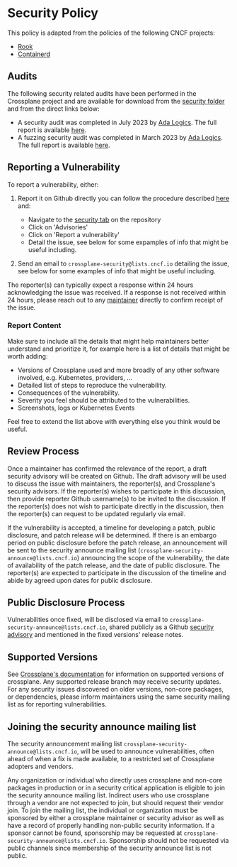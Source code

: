 # Security Policy

This policy is adapted from the policies of the following CNCF projects:

* [Rook](https://github.com/rook/rook)
* [Containerd](https://github.com/containerd/project)

## Audits

The following security related audits have been performed in the Crossplane
project and are available for download from the [security folder](./security)
and from the direct links below:

* A security audit was completed in July 2023 by [Ada
  Logics](https://adalogics.com/). The full report is available
  [here](./security/ADA-security-audit-23.pdf).
* A fuzzing security audit was completed in March 2023 by [Ada
  Logics](https://adalogics.com/). The full report is available
  [here](./security/ADA-fuzzing-audit-22.pdf).

## Reporting a Vulnerability

To report a vulnerability, either:

1. Report it on Github directly you can follow the procedure described
   [here](https://docs.github.com/en/code-security/security-advisories/guidance-on-reporting-and-writing/privately-reporting-a-security-vulnerability)
   and:

    - Navigate to the [security tab](https://github.com/crossplane/crossplane/security) on the repository
    - Click on 'Advisories'
    - Click on 'Report a vulnerability'
    - Detail the issue, see below for some expamples of info that might be
      useful including.

2. Send an email to `crossplane-security@lists.cncf.io` detailing the issue,
   see below for some examples of info that might be useful including.

The reporter(s) can typically expect a response within 24 hours acknowledging
the issue was received. If a response is not received within 24 hours, please
reach out to any
[maintainer](https://github.com/crossplane/crossplane/blob/main/OWNERS.md#maintainers)
directly to confirm receipt of the issue.

### Report Content

Make sure to include all the details that might help maintainers better
understand and prioritize it, for example here is a list of details that might be
worth adding:

- Versions of Crossplane used and more broadly of any other software involved,
  e.g. Kubernetes, providers, ...
- Detailed list of steps to reproduce the vulnerability.
- Consequences of the vulnerability.
- Severity you feel should be attributed to the vulnerabilities.
- Screenshots, logs or Kubernetes Events

Feel free to extend the list above with everything else you think would be
useful.

## Review Process

Once a maintainer has confirmed the relevance of the report, a draft security
advisory will be created on Github. The draft advisory will be used to discuss
the issue with maintainers, the reporter(s), and Crossplane's security advisors.
If the reporter(s) wishes to participate in this discussion, then provide
reporter Github username(s) to be invited to the discussion. If the reporter(s)
does not wish to participate directly in the discussion, then the reporter(s)
can request to be updated regularly via email.

If the vulnerability is accepted, a timeline for developing a patch, public
disclosure, and patch release will be determined. If there is an embargo period
on public disclosure before the patch release, an announcement will be sent to
the security announce mailing list (`crossplane-security-announce@lists.cncf.io`)
announcing the scope of the vulnerability, the date of availability of the
patch release, and the date of public disclosure. The reporter(s) are expected
to participate in the discussion of the timeline and abide by agreed upon dates
for public disclosure.

## Public Disclosure Process

Vulnerabilities once fixed, will be disclosed via email to
`crossplane-security-announce@lists.cncf.io`, shared publicly as a Github [security
advisory](https://docs.github.com/en/code-security/security-advisories/repository-security-advisories/about-repository-security-advisories)
and mentioned in the fixed versions' release notes.

## Supported Versions

See [Crossplane's documentation](https://docs.crossplane.io/latest/learn/release-cycle/)
for information on supported versions of crossplane. Any supported
release branch may receive security updates. For any security issues discovered
on older versions, non-core packages, or dependencies, please inform maintainers
using the same security mailing list as for reporting vulnerabilities.

## Joining the security announce mailing list

The security announcement mailing list
`crossplane-security-announce@lists.cncf.io`, will be used to announce
vulnerabilities, often ahead of when a fix is made available, to a restricted
set of Crossplane adopters and vendors.

Any organization or individual who directly uses crossplane and non-core
packages in production or in a security critical application is eligible to
join the security announce mailing list. Indirect users who use crossplane
through a vendor are not expected to join, but should request their vendor
join. To join the mailing list, the individual or organization must be
sponsored by either a crossplane maintainer or security advisor as well as have
a record of properly handling non-public security information. If a sponsor
cannot be found, sponsorship may be requested at
`crossplane-security-announce@lists.cncf.io`. Sponsorship should not be
requested via public channels since membership of the security announce list is
not public.

